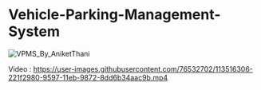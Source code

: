 # Vehicle-Parking-Management-System




![VPMS_By_AniketThani](https://user-images.githubusercontent.com/76532702/113516441-eb95de80-9597-11eb-9670-88756072304f.gif)


Video : https://user-images.githubusercontent.com/76532702/113516306-221f2980-9597-11eb-9872-8dd6b34aac9b.mp4
